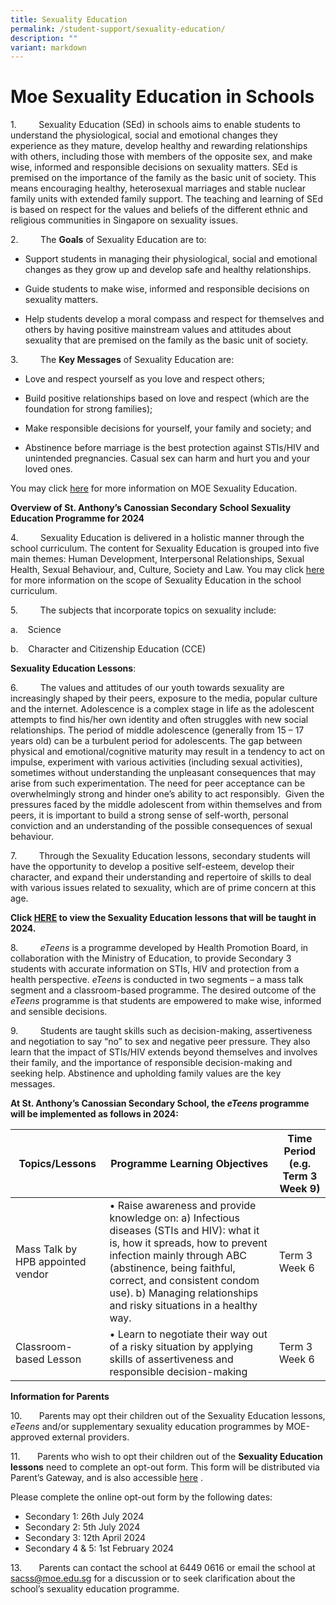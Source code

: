 ```yaml
---
title: Sexuality Education
permalink: /student-support/sexuality-education/
description: ""
variant: markdown
---
```

# **Moe Sexuality Education in Schools**

1.         Sexuality Education (SEd) in schools aims to enable students to understand the physiological, social and emotional changes they experience as they mature, develop healthy and rewarding relationships with others, including those with members of the opposite sex, and make wise, informed and responsible decisions on sexuality matters. SEd is premised on the importance of the family as the basic unit of society. This means encouraging healthy, heterosexual marriages and stable nuclear family units with extended family support. The teaching and learning of SEd is based on respect for the values and beliefs of the different ethnic and religious communities in Singapore on sexuality issues.

2.         The **Goals** of Sexuality Education are to:

* Support students in managing their physiological, social and emotional changes as they grow up and develop safe and healthy relationships.

* Guide students to make wise, informed and responsible decisions on sexuality matters.

* Help students develop a moral compass and respect for themselves and others by having positive mainstream values and attitudes about sexuality that are premised on the family as the basic unit of society.

3.         The **Key Messages** of Sexuality Education are:

* Love and respect yourself as you love and respect others;

* Build positive relationships based on love and respect (which are the foundation for strong families);

* Make responsible decisions for yourself, your family and society; and

* Abstinence before marriage is the best protection against STIs/HIV and unintended pregnancies. Casual sex can harm and hurt you and your loved ones.

You may click [here](https://go.gov.sg/moe-sexuality-education) for more information on MOE Sexuality Education.

**Overview of St. Anthony’s Canossian Secondary School Sexuality Education Programme for 2024**

4.         Sexuality Education is delivered in a holistic manner through the school curriculum. The content for Sexuality Education is grouped into five main themes: Human Development, Interpersonal Relationships, Sexual Health, Sexual Behaviour, and, Culture, Society and Law. You may click [here](https://go.gov.sg/moe-sexuality-education-scope) for more information on the scope of Sexuality Education in the school curriculum.

5.         The subjects that incorporate topics on sexuality include:

a.    Science

b.    Character and Citizenship Education (CCE)

**Sexuality Education Lessons**:

6.         The values and attitudes of our youth towards sexuality are increasingly shaped by their peers, exposure to the media, popular culture and the internet. Adolescence is a complex stage in life as the adolescent attempts to find his/her own identity and often struggles with new social relationships. The period of middle adolescence (generally from 15 – 17 years old) can be a turbulent period for adolescents. The gap between physical and emotional/cognitive maturity may result in a tendency to act on impulse, experiment with various activities (including sexual activities), sometimes without understanding the unpleasant consequences that may arise from such experimentation. The need for peer acceptance can be overwhelmingly strong and hinder one’s ability to act responsibly.  Given the pressures faced by the middle adolescent from within themselves and from peers, it is important to build a strong sense of self-worth, personal conviction and an understanding of the possible consequences of sexual behaviour.

7.         Through the Sexuality Education lessons, secondary students will have the opportunity to develop a positive self-esteem, develop their character, and expand their understanding and repertoire of skills to deal with various issues related to sexuality, which are of prime concern at this age.

**Click [HERE](/files/2024_Sexuality_Education_Website___SACSS_Lessons.pdf) to view the Sexuality Education lessons that will be taught in 2024.**

      
8.         _eTeens_ is a programme developed by Health Promotion Board, in collaboration with the Ministry of Education, to provide Secondary 3 students with accurate information on STIs, HIV and protection from a health perspective. _eTeens_ is conducted in two segments – a mass talk segment and a classroom-based programme. The desired outcome of the _eTeens_ programme is that students are empowered to make wise, informed and sensible decisions.

9.         Students are taught skills such as decision-making, assertiveness and negotiation to say “no” to sex and negative peer pressure. They also learn that the impact of STIs/HIV extends beyond themselves and involves their family, and the importance of responsible decision-making and seeking help. Abstinence and upholding family values are the key messages.

**At St. Anthony’s Canossian Secondary School, the _eTeens_ programme will be implemented as follows in 2024:**


| **Topics/Lessons** | **Programme Learning Objectives** | **Time Period       (e.g. Term 3 Week 9)** |
| -------- | -------- | -------- |
| Mass Talk by HPB appointed vendor    | •	Raise awareness and provide knowledge on: a)	Infectious diseases (STIs and HIV): what it is, how it spreads, how to prevent infection mainly through ABC (abstinence, being faithful, correct, and consistent condom use). b)	Managing relationships and risky situations in a healthy way. | Term 3 Week 6     |
| Classroom-based Lesson | •	Learn to negotiate their way out of a risky situation by applying skills of assertiveness and responsible decision-making | Term 3 Week 6 |

**Information for Parents**

10.       Parents may opt their children out of the Sexuality Education lessons, _eTeens_ and/or supplementary sexuality education programmes by MOE-approved external providers.

11.       Parents who wish to opt their children out of the **Sexuality Education lessons** need to complete an opt-out form. This form will be distributed via Parent’s Gateway, and is also accessible [here](https://go.gov.sg/2024opt-out) .

Please complete the online opt-out form by the following dates:

* Secondary 1: 26th July 2024
* Secondary 2: 5th July 2024
* Secondary 3: 12th April 2024
* Secondary 4 & 5: 1st February 2024

13.       Parents can contact the school at 6449 0616 or email the school at sacss@moe.edu.sg for a discussion or to seek clarification about the school’s sexuality education programme.